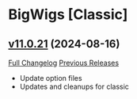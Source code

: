 # BigWigs [Classic]

## [v11.0.21](https://github.com/BigWigsMods/BigWigs_Classic/tree/v11.0.21) (2024-08-16)
[Full Changelog](https://github.com/BigWigsMods/BigWigs_Classic/compare/v11.0.20...v11.0.21) [Previous Releases](https://github.com/BigWigsMods/BigWigs_Classic/releases)

- Update option files  
- Updates and cleanups for classic  
